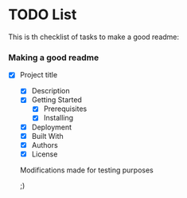 # TODO List

This is th checklist of tasks to make a good readme:


### Making a good readme

- [x] Project title
  - [x] Description
  - [x] Getting Started
    - [x] Prerequisites
    - [x] Installing
  - [x] Deployment
  - [x] Built With
  - [x] Authors
  - [x] License
  
  Modifications made for testing purposes
  
  ;)